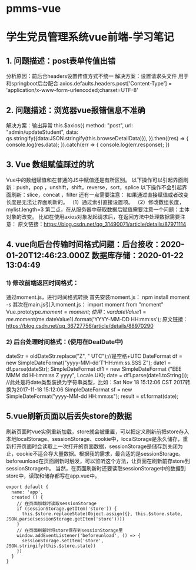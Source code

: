 # pmms-vue
# 学生党员管理系统vue前端-学习笔记
## 1. 问题描述：post表单传值出错
分析原因：前后台headers设置传值方式不统一
解决方案：设置请求头文件  用于和springboot后台配合
axios.defaults.headers.post['Content-Type'] = 'application/x-www-form-urlencoded;charset=UTF-8'
## 2. 问题描述：浏览器vue报错信息不准确
解决方案：输出异常
this.$axios({
    method: "post",
    url: "admin/updateStudent",
    data: qs.stringify({data:JSON.stringify(this.browseDetailData)}),
}).then((res) => {
    console.log(res.data);
}).catch(err => {
    console.log(err.response);
})
## 3. Vue 数组赋值踩过的坑
Vue中的数组赋值和在普通的JS中赋值还是有所区别。
以下操作可以引起界面刷新：push，pop ，unshift，shift，reverse，sort，splice
以下操作不会引起界面刷新：slice，concat ，filter
还有一点需要注意：
如果通过直接赋值或者改变长度是无法让界面刷新的。
（1）通过索引直接设置项。
（2）修改数组长度，mylist.length=3
第二点，在从服务器中获取数据后赋值需要注意一个问题：主体对象的改变。
比如在使用axios对象发起请求后，在返回方法中处理数据需要注意：
原文链接：https://blog.csdn.net/qq_31490071/article/details/87971114
## 4. vue向后台传输时间格式问题：后台接收：2020-01-20T12:46:23.000Z  数据库存储：2020-01-22 13:04:49
### 1) 修改前端返回时间格式：
通过moment.js，进行时间格式转换
首先安装moment.js：
    npm install moment -s
其次在main.js引入moment.js：
    import moment from "moment"
    Vue.prototype.$moment = moment;
使用：
    var dateValue1 = me.$moment(me.dateValue1).format('YYYY-MM-DD HH:mm:ss');
原文链接：https://blog.csdn.net/qq_36727756/article/details/88970290
### 2) 后台处理时间格式：(使用在DealDate中)
dateStr = oldDateStr.replace("Z", " UTC");//是空格+UTC
DateFormat df = new SimpleDateFormat("yyyy-MM-dd'T'HH:mm:ss.SSS Z");
date1 = df.parse(dateStr);
SimpleDateFormat df1 = new SimpleDateFormat ("EEE MMM dd HH:mm:ss Z yyyy", Locale.UK);
date = df1.parse(date1.toString());
//此处是将date类型装换为字符串类型，比如：Sat Nov 18 15:12:06 CST 2017转换为2017-11-18 15:12:06
SimpleDateFormat sf = new SimpleDateFormat("yyyy-MM-dd HH:mm:ss");
result = sf.format(date);
## 5.vue刷新页面以后丢失store的数据
刷新页面时vue实例重新加载，store就会被重置，可以把定义刷新前把store存入本地localStorage、sessionStorage、cookie中，localStorage是永久储存，重新打开页面时会读取上一次打开的页面数据，sessionStorage是储存到关闭为止，cookie不适合存大量数据。根据我的需求，最合适的是sessionStorage。
beforeunload在页面刷新时触发，可以监听这个方法，让页面在刷新前存store到sessionStorage中。
当然，在页面刷新时还要读取sessionStorage中的数据到store中，读取和储存都写在app.vue中。
```
export default {
  name: 'app',
  created () {
    // 在页面加载时读取sessionStorage
    if (sessionStorage.getItem('store')) {
      this.$store.replaceState(Object.assign({}, this.$store.state, JSON.parse(sessionStorage.getItem('store'))))
    }
    // 在页面刷新时将store保存到sessionStorage里
    window.addEventListener('beforeunload', () => {
      sessionStorage.setItem('store', JSON.stringify(this.$store.state))
    })
  }
}
```

